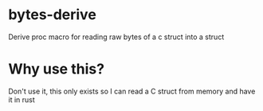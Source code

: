# bytes-derive
Derive proc macro for reading raw bytes of a c struct into a struct

# Why use this?
Don't use it, this only exists so I can read a C struct from memory and have it in rust